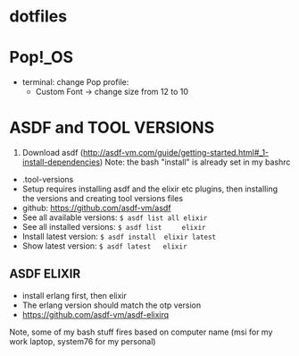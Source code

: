 # dotfiles

# Pop!_OS
- terminal: change Pop profile:
  - Custom Font -> change size from 12 to 10

# ASDF and TOOL VERSIONS
1. Download asdf (http://asdf-vm.com/guide/getting-started.html#_1-install-dependencies)
   Note: the bash "install" is already set in my bashrc
- .tool-versions
- Setup requires installing asdf and the elixir etc plugins, then installing the versions and creating tool versions files
- github: https://github.com/asdf-vm/asdf
- See all available versions: `$ asdf list all elixir`
- See all installed versions: `$ asdf list     elixir`
- Install latest version:     `$ asdf install  elixir latest`
- Show latest version:        `$ asdf latest   elixir`

## ASDF ELIXIR
- install erlang first, then elixir
- The erlang version should match the otp version
- https://github.com/asdf-vm/asdf-elixirq




Note, some of my bash stuff fires based on computer name (msi for my work laptop, system76 for my personal)

